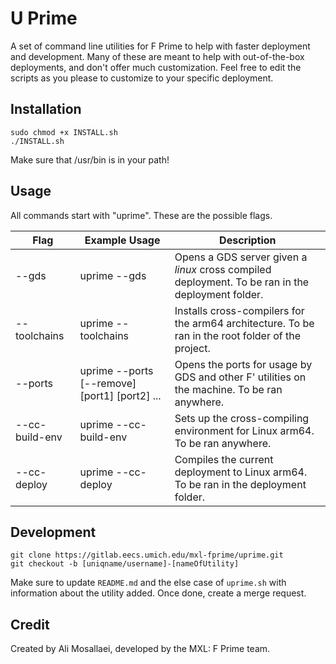 # U Prime

A set of command line utilities for F Prime to help with faster deployment and development. Many of these are meant to help with out-of-the-box deployments, and don't offer much customization. Feel free to edit the scripts as you please to customize to your specific deployment.

## Installation

```
sudo chmod +x INSTALL.sh
./INSTALL.sh
```

Make sure that /usr/bin is in your path!

## Usage

All commands start with "uprime". These are the possible flags.

| Flag | Example Usage | Description |
| ---- | ------------- | ----------- |
| --gds | uprime --gds   | Opens a GDS server given a *linux* cross compiled deployment. To be ran in the deployment folder.            |
| --toolchains | uprime --toolchains | Installs cross-compilers for the arm64 architecture. To be ran in the root folder of the project. |
| --ports | uprime --ports [--remove] [port1] [port2] ... | Opens the ports for usage by GDS and other F' utilities on the machine. To be ran anywhere. |
| --cc-build-env | uprime --cc-build-env | Sets up the cross-compiling environment for Linux arm64. To be ran anywhere. |
| --cc-deploy | uprime --cc-deploy | Compiles the current deployment to Linux arm64. To be ran in the deployment folder. |

## Development

```
git clone https://gitlab.eecs.umich.edu/mxl-fprime/uprime.git
git checkout -b [uniqname/username]-[nameOfUtility]
```

Make sure to update `README.md` and the else case of `uprime.sh` with information about the utility added. Once done, create a merge request.

## Credit

Created by Ali Mosallaei, developed by the MXL: F Prime team.
